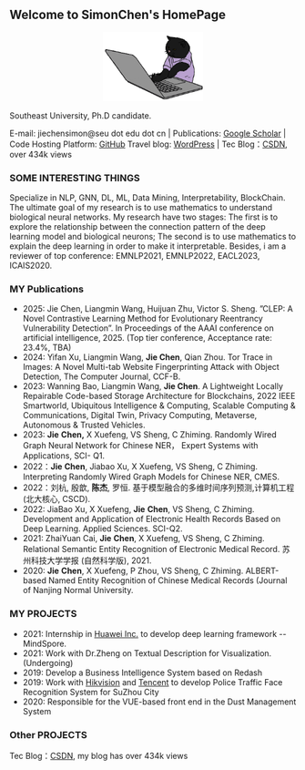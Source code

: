 ## Welcome to SimonChen's HomePage
<div align="center">
    <img width="35%"  src="assets/img/catcoding.gif" alt="catcoding" />

</div>

Southeast University, Ph.D candidate.

E-mail: jiechensimon@seu dot edu dot cn | Publications: [Google Scholar](https://scholar.google.com/citations?user=29wfilcAAAAJ&hl=zh-CN) | Code Hosting Platform: [GitHub](https://github.com/JiechenSimon) 
Travel blog: [WordPress](https://idiotprofessorchen.wordpress.com/) | Tec Blog：[CSDN](https://drchen.blog.csdn.net/), over 434k views 

### SOME INTERESTING THINGS
Specialize in NLP, GNN, DL, ML, Data Mining, Interpretability, BlockChain. 
The ultimate goal of my research is to use mathematics to understand biological neural networks. My research have two stages: The first is to explore the relationship between the connection pattern of the deep learning model and biological neurons; The second is to use mathematics to explain the deep learning in order to make it interpretable. Besides, i am a reviewer of top conference: EMNLP2021, EMNLP2022, EACL2023, ICAIS2020.


### MY Publications
- 2025: Jie Chen, Liangmin Wang, Huijuan Zhu, Victor S. Sheng. ”CLEP: A Novel Contrastive Learning Method for Evolutionary Reentrancy Vulnerability Detection”. In Proceedings of the AAAI conference on artificial intelligence, 2025. (Top tier conference, Acceptance rate:  23.4%, TBA) 
- 2024: Yifan Xu, Liangmin Wang, **Jie Chen**, Qian Zhou. Tor Trace in Images: A Novel Multi-tab Website Fingerprinting Attack with Object Detection, The Computer Journal, CCF-B.
- 2023: Wanning Bao, Liangmin Wang, **Jie Chen**. A Lightweight Locally Repairable Code-based Storage Architecture for Blockchains, 2022 IEEE Smartworld, Ubiquitous Intelligence & Computing, Scalable Computing & Communications, Digital Twin, Privacy Computing, Metaverse, Autonomous & Trusted Vehicles.
- 2023: **Jie** **Chen,** X Xuefeng, VS Sheng, C Zhiming. Randomly Wired Graph Neural Network for Chinese NER， Expert Systems with Applications, SCI- Q1.
- 2022：**Jie** **Chen**, Jiabao Xu, X Xuefeng, VS Sheng, C Zhiming. Interpreting Randomly Wired Graph Models for Chinese NER, CMES.
- 2022：刘杭, 殷歆, **陈杰**, 罗恒. 基于模型融合的多维时间序列预测,计算机工程(北大核心, CSCD).
- 2022: JiaBao Xu, X Xuefeng, **Jie** **Chen**,  VS Sheng, C Zhiming. Development and Application of Electronic Health Records Based on Deep Learning. Applied Sciences. SCI-Q2.
- 2021: ZhaiYuan Cai, **Jie** **Chen**, X Xuefeng, VS Sheng, C Zhiming. Relational Semantic Entity Recognition of Electronic Medical Record. 苏州科技大学学报 (自然科学版), 2021. 
- 2020: **Jie** **Chen**, X Xuefeng, P Zhou, VS Sheng, C Zhiming. ALBERT-based Named Entity Recognition of Chinese Medical Records (Journal of Nanjing Normal University.

### MY PROJECTS
- 2021: Internship in [Huawei Inc.](https://www.huawei.com/en/corporate-information) to develop deep learning framework -- MindSpore.
- 2021: Work with Dr.Zheng on Textual Description for Visualization. (Undergoing)
- 2019: Develop a Business Intelligence System based on Redash
- 2019: Work with [Hikvision](https://www.hikvision.com/en/) and [Tencent](https://www.tencent.com/zh-cn) to develop Police Traffic Face Recognition System for SuZhou City
- 2020: Responsible for the VUE-based front end in the Dust Management System

### Other PROJECTS
Tec Blog：[CSDN](https://drchen.blog.csdn.net/), my blog has over 434k views 







